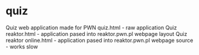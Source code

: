 # quiz
Quiz web application made for PWN
quiz.html - raw application
Quiz reaktor.html - application pased into reaktor.pwn.pl webpage layout
Quiz reaktor online.html - application pased into reaktor.pwn.pl webpage source - works slow
